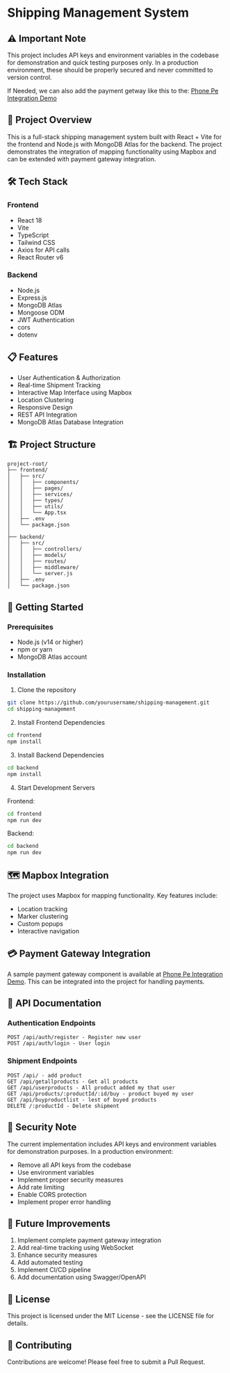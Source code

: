 # Shipping Management System

## ⚠️ Important Note
This project includes API keys and environment variables in the codebase for demonstration and quick testing purposes only. In a production environment, these should be properly secured and never committed to version control.

If Needed, we can also add the payment getway like this to the: [Phone Pe Integration Demo](https://phone-pe-eta.vercel.app/)

## 🚀 Project Overview
This is a full-stack shipping management system built with React + Vite for the frontend and Node.js with MongoDB Atlas for the backend. The project demonstrates the integration of mapping functionality using Mapbox and can be extended with payment gateway integration.

## 🛠️ Tech Stack

### Frontend
- React 18
- Vite
- TypeScript
- Tailwind CSS
- Axios for API calls
- React Router v6

### Backend
- Node.js
- Express.js
- MongoDB Atlas
- Mongoose ODM
- JWT Authentication
- cors
- dotenv

## 📋 Features
- User Authentication & Authorization
- Real-time Shipment Tracking
- Interactive Map Interface using Mapbox
- Location Clustering
- Responsive Design
- REST API Integration
- MongoDB Atlas Database Integration

## 🏗️ Project Structure

```
project-root/
├── frontend/
│   ├── src/
│   │   ├── components/
│   │   ├── pages/
│   │   ├── services/
│   │   ├── types/
│   │   ├── utils/
│   │   └── App.tsx
│   ├── .env
│   └── package.json
│
├── backend/
│   ├── src/
│   │   ├── controllers/
│   │   ├── models/
│   │   ├── routes/
│   │   ├── middleware/
│   │   └── server.js
│   ├── .env
│   └── package.json
```

## 🚀 Getting Started

### Prerequisites
- Node.js (v14 or higher)
- npm or yarn
- MongoDB Atlas account

### Installation

1. Clone the repository
```bash
git clone https://github.com/yourusername/shipping-management.git
cd shipping-management
```

2. Install Frontend Dependencies
```bash
cd frontend
npm install
```

3. Install Backend Dependencies
```bash
cd backend
npm install
```

4. Start Development Servers

Frontend:
```bash
cd frontend
npm run dev
```

Backend:
```bash
cd backend
npm run dev
```

## 🗺️ Mapbox Integration
The project uses Mapbox for mapping functionality. Key features include:
- Location tracking
- Marker clustering
- Custom popups
- Interactive navigation

## 💳 Payment Gateway Integration
A sample payment gateway component is available at [Phone Pe Integration Demo](https://phone-pe-eta.vercel.app/). This can be integrated into the project for handling payments.

## 📝 API Documentation

### Authentication Endpoints
```
POST /api/auth/register - Register new user
POST /api/auth/login - User login
```

### Shipment Endpoints
```
POST /api/ - add product
GET /api/getallproducts - Get all products
GET /api/userproducts - All product added my that user
GET /api/products/:productId/:id/buy - product buyed my user
GET /api/buyproductlist - lest of buyed products
DELETE /:productId - Delete shipment
```

## 🔐 Security Note
The current implementation includes API keys and environment variables for demonstration purposes. In a production environment:
- Remove all API keys from the codebase
- Use environment variables
- Implement proper security measures
- Add rate limiting
- Enable CORS protection
- Implement proper error handling

## 🚧 Future Improvements
1. Implement complete payment gateway integration
2. Add real-time tracking using WebSocket
3. Enhance security measures
4. Add automated testing
5. Implement CI/CD pipeline
6. Add documentation using Swagger/OpenAPI

## 📄 License
This project is licensed under the MIT License - see the LICENSE file for details.

## 👥 Contributing
Contributions are welcome! Please feel free to submit a Pull Request.

